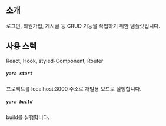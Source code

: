 ## 소개

로그인, 회원가입, 게시글 등 CRUD 기능을 작업하기 위한 템플릿입니다.

## 사용 스텍

React, Hook, styled-Component, Router

##### `yarn start`

프로젝트를 localhost:3000 주소로 개발용 모드로 실행합니다.

##### `yarn build`

build를 실행합니다.
